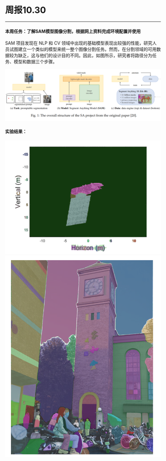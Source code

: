 # 周报10.30
---

#### 本周任务：了解SAM模型图像分割，根据网上资料完成环境配置并使用



SAM 项目发现在 NLP 和 CV 领域中出现的基础模型表现出较强的性能，研究人员试图建立一个类似的模型来统一整个图像分割任务。然而，在分割领域的可用数据较为缺乏，这与他们的设计目的不同。因此，如图所示，研究者将路径分为任务、模型和数据三个步骤。

![](images/2fba550975c1950f42057b9097bceaf1.png)

#### 实验结果：
![](images/CameraImage_1_output.png)
![](images/canteen_output.png)


